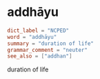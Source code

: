 # addhāyu

``` toml
dict_label = "NCPED"
word = "addhāyu"
summary = "duration of life"
grammar_comment = "neuter"
see_also = ["addhan"]
```

duration of life

